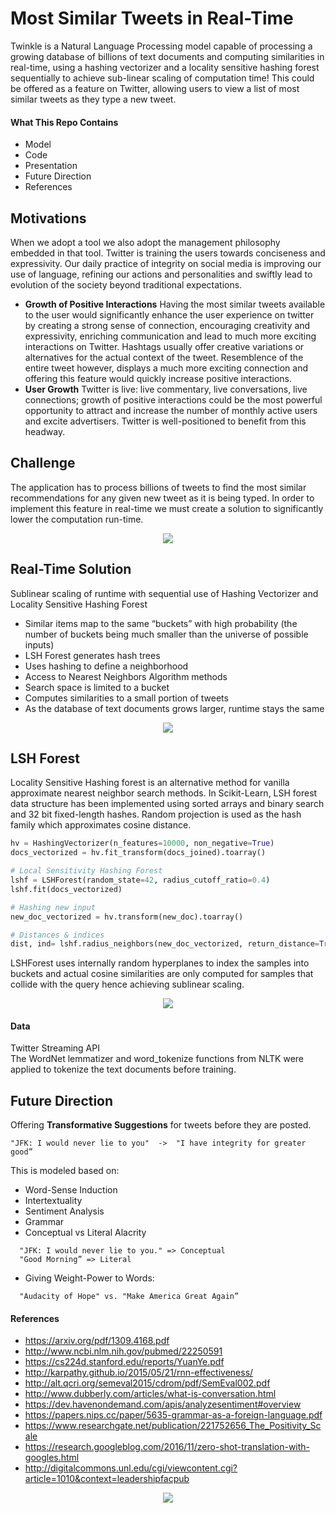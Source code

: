 # Most Similar Tweets in Real-Time

Twinkle is a Natural Language Processing model capable of processing a growing database of billions of text documents and computing similarities in real-time, using a hashing vectorizer and a locality sensitive hashing forest sequentially to achieve sub-linear scaling of computation time!
This could be offered as a feature on Twitter, allowing users to view a list of most similar tweets as they type a new tweet.

#### What This Repo Contains

- Model
- Code
- Presentation
- Future Direction
- References

## Motivations

When we adopt a tool we also adopt the management philosophy embedded in that tool. Twitter is training the users towards conciseness and expressivity. Our daily practice of integrity on social media is improving our use of language, refining our actions and personalities and swiftly lead to evolution of the society beyond traditional expectations.

- **Growth of Positive Interactions** Having the most similar tweets available to the user would significantly enhance the user experience on twitter by creating a strong sense of connection, encouraging creativity and expressivity, enriching communication and lead to much more exciting interactions on Twitter. Hashtags usually offer creative variations or alternatives for the actual context of the tweet. Resemblence of the entire tweet however, displays a much more exciting connection and offering this feature would quickly increase positive interactions.
- **User Growth** Twitter is live: live commentary, live conversations, live connections; growth of positive interactions could be the most powerful opportunity to attract and increase the number of monthly active users and excite advertisers. Twitter is well-positioned to benefit from this headway.


 <!--<div align="center"><img src="https://github.com/minoobeyzavi/Twinkle/blob/master/APP/static/img/TwitterStats.png"></div>-->

## Challenge

The application has to process billions of tweets to find the most similar recommendations for any given new tweet as it is being typed. In order to implement this feature in real-time we must create a solution to significantly lower the computation run-time.

<div align="center"><img src="https://github.com/minoobeyzavi/Twinkle/blob/master/APP/static/img/Twinkle.png"></div>


## Real-Time Solution

Sublinear scaling of runtime with sequential use of Hashing Vectorizer and Locality Sensitive Hashing Forest
- Similar items map to the same “buckets” with high probability (the number of buckets being much smaller than the universe of possible inputs)
- LSH Forest generates hash trees
- Uses hashing to define a neighborhood
- Access to Nearest Neighbors Algorithm methods
- Search space is limited to a bucket
- Computes similarities to a small portion of tweets
- As the database of text documents grows larger, runtime stays the same

<div align="center"><img src=https://github.com/minoobeyzavi/Twinkle/blob/master/APP/static/img/Solution.png></div>

## LSH Forest
Locality Sensitive Hashing forest is an alternative method for vanilla approximate nearest neighbor search methods. In Scikit-Learn, LSH forest data structure has been implemented using sorted arrays and binary search and 32 bit fixed-length hashes. Random projection is used as the hash family which approximates cosine distance.

```python
hv = HashingVectorizer(n_features=10000, non_negative=True)
docs_vectorized = hv.fit_transform(docs_joined).toarray()

# Local Sensitivity Hashing Forest
lshf = LSHForest(random_state=42, radius_cutoff_ratio=0.4)
lshf.fit(docs_vectorized)

# Hashing new input
new_doc_vectorized = hv.transform(new_doc).toarray()

# Distances & indices
dist, ind= lshf.radius_neighbors(new_doc_vectorized, return_distance=True)
```

LSHForest uses internally random hyperplanes to index the samples into buckets and actual cosine similarities are only computed for samples that collide with the query hence achieving sublinear scaling.


<div align="center"><img src=https://github.com/minoobeyzavi/Twinkle/blob/master/APP/static/img/screenshot01.png></div>

#### Data

Twitter Streaming API</br>
The WordNet lemmatizer and word_tokenize functions from NLTK were applied to tokenize the text documents before training.
</br>
## Future Direction

Offering <b>Transformative Suggestions</b> for tweets before they are posted.
```
"JFK: I would never lie to you"  ->  "I have integrity for greater good”
```
This is modeled based on:
  * Word-Sense Induction
  * Intertextuality
  * Sentiment Analysis
  * Grammar
  * Conceptual vs Literal Alacrity</br>
```
  "JFK: I would never lie to you." => Conceptual
  "Good Morning” => Literal
```
  * Giving Weight-Power to Words:</br>
```
  "Audacity of Hope" vs. "Make America Great Again”
```

#### References

* https://arxiv.org/pdf/1309.4168.pdf
* http://www.ncbi.nlm.nih.gov/pubmed/22250591
* https://cs224d.stanford.edu/reports/YuanYe.pdf
* http://karpathy.github.io/2015/05/21/rnn-effectiveness/
* http://alt.qcri.org/semeval2015/cdrom/pdf/SemEval002.pdf
* http://www.dubberly.com/articles/what-is-conversation.html
* https://dev.havenondemand.com/apis/analyzesentiment#overview
* https://papers.nips.cc/paper/5635-grammar-as-a-foreign-language.pdf
* https://www.researchgate.net/publication/221752656_The_Positivity_Scale
* https://research.googleblog.com/2016/11/zero-shot-translation-with-googles.html
* http://digitalcommons.unl.edu/cgi/viewcontent.cgi?article=1010&context=leadershipfacpub

<div align="center"><img src=https://github.com/minoobeyzavi/Twinkle/blob/master/APP/static/img/Twitter.png></div>
